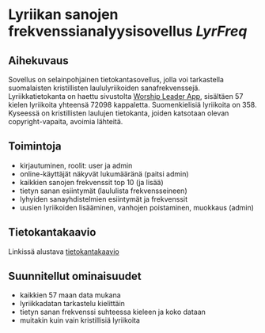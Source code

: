 # Lyriikan sanojen frekvenssianalyysisovellus *LyrFreq*

## Aihekuvaus

Sovellus on selainpohjainen tietokantasovellus, jolla voi tarkastella suomalaisten kristillisten laululyriikoiden sanafrekvenssejä.
Lyriikkatietokanta on haettu sivustolta [Worship Leader App](https://worshipleaderapp.com/en/download-song-database-opensong-openlp-and-quelea), sisältäen 57 kielen lyriikoita yhteensä 72098 kappaletta. Suomenkielisiä lyriikoita on 358. Kyseessä on kristillisten laulujen tietokanta, joiden katsotaan olevan copyright-vapaita, avoimia lähteitä.

## Toimintoja

* kirjautuminen, roolit: user ja admin
* online-käyttäjät näkyvät lukumääränä (paitsi admin)
* kaikkien sanojen frekvenssit top 10 (ja lisää)
* tietyn sanan esiintymät (laululista frekvensseineen)
* lyhyiden sanayhdistelmien esiintymät ja frekvenssit
* uusien lyriikoiden lisääminen, vanhojen poistaminen, muokkaus (admin)

## Tietokantakaavio

Linkissä alustava [tietokantakaavio](https://github.com/gitjms/Lyriikka-analysaattori/blob/master/documentation/db-diagram.png)

## Suunnitellut ominaisuudet

* kaikkien 57 maan data mukana
* lyriikkadatan tarkastelu kielittäin
* tietyn sanan frekvenssi suhteessa kieleen ja koko dataan
* muitakin kuin vain kristillisiä lyriikoita